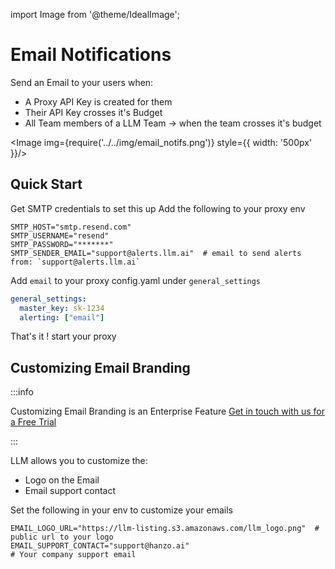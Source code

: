 import Image from '@theme/IdealImage';

# Email Notifications 

Send an Email to your users when:
- A Proxy API Key is created for them 
- Their API Key crosses it's Budget 
- All Team members of a LLM Team -> when the team crosses it's budget

<Image img={require('../../img/email_notifs.png')} style={{ width: '500px' }}/>

## Quick Start 

Get SMTP credentials to set this up
Add the following to your proxy env

```shell
SMTP_HOST="smtp.resend.com"
SMTP_USERNAME="resend"
SMTP_PASSWORD="*******"
SMTP_SENDER_EMAIL="support@alerts.llm.ai"  # email to send alerts from: `support@alerts.llm.ai`
```

Add `email` to your proxy config.yaml under `general_settings`

```yaml
general_settings:
  master_key: sk-1234
  alerting: ["email"]
```

That's it ! start your proxy

## Customizing Email Branding

:::info

Customizing Email Branding is an Enterprise Feature [Get in touch with us for a Free Trial](https://calendly.com/d/4mp-gd3-k5k/llm-1-1-onboarding-chat)

:::

LLM allows you to customize the:
- Logo on the Email
- Email support contact 

Set the following in your env to customize your emails

```shell
EMAIL_LOGO_URL="https://llm-listing.s3.amazonaws.com/llm_logo.png"  # public url to your logo
EMAIL_SUPPORT_CONTACT="support@hanzo.ai"                                    # Your company support email
```
